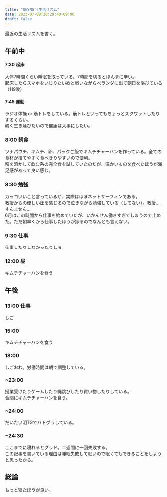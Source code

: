 ```yaml
---
title: "QWYNG's生活リズム"
date: 2023-07-08T20:29:40+09:00
draft: false
---
```



最近の生活リズムを書く。

## 午前中
#### 7:30 起床
大体7時間くらい睡眠を取っている。7時間を切るとほんまに辛い。  
起床したらスマホをいじりたい欲と戦いながらベランダに出て朝日を浴びている（119敗）

#### 7:45 運動
ラジオ体操 or 筋トレをしている。筋トレといってもちょっとスクワットしたりするくらい。  
醜く生き延びたいので健康は大事にしたい。

### 8:00 朝食
ツナパウチ、キムチ、卵、パックご飯でキムチチャーハンを作っている。全ての食材が捨てやすく食べきりやすいので便利。  
粉を溶かして飲む系の完全食を試していたのだが、温かいものを食べたほうが満足感があって良い感じ。

### 8:30 勉強
カッコいいこと言っているが、実際はほぼネットサーフィンである。  
教授からの優しい圧を感じるので泣きながら勉強している（してない）。教授....すんません...  
6月はこの時間から仕事を始めていたが、いかんせん働きすぎてしまうので止めた。ただ朝早くから仕事したほうが捗るのでなんとも言えない。

### 9:30 仕事
仕事したりしなかったりしろ

### 12:00 昼
キムチチャーハンを食う

## 午後

### 13:00 仕事
しご

### 15:00
キムチチャーハンを食う

### 18:00
しごおわ。労働時間は朝で調整している。

### ~23:00
授業受けたりゲームしたり縄跳びしたり買い物したりしている。  
合間にキムチチャーハンを食う。

### ~24:00
だいたい明TGでバトグラしている。

### ~24:30
ここまでに寝れるとグッド。二週間に一回失敗する。  
この記事を書いている理由は睡眠失敗して眠いので眠くてもできることをしようと思ったから。


## 総論
もっと寝たほうが良い。
